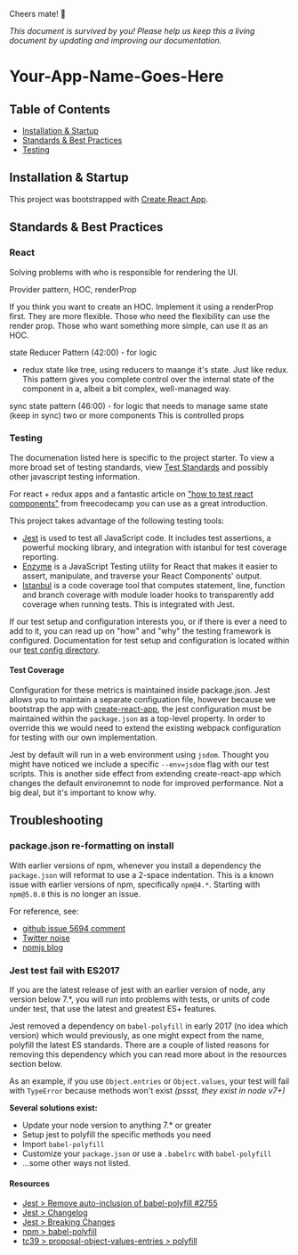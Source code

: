 Cheers mate! 🍻

_This document is survived by you! Please help us keep this a living document by updating and improving our documentation._

# Your-App-Name-Goes-Here

## Table of Contents

- [Installation & Startup](#installation-startup)
- [Standards & Best Practices](#standards-best-practices)
- [Testing](#testing)


## Installation & Startup

This project was bootstrapped with [Create React App](create-react-app).


## Standards & Best Practices

### React

Solving problems with who is responsible for rendering the UI.

Provider pattern, HOC, renderProp

If you think you want to create an HOC. Implement it using a renderProp first. They are more flexible. Those who need the flexibility can use the render prop. Those who want something more simple, can use it as an HOC.

state Reducer Pattern (42:00) - for logic
- redux state like tree, using reducers to maange it's state. Just like redux.
This pattern gives you complete control over the internal state of the component in a, albeit a bit complex, well-managed way.

sync state pattern (46:00) - for logic that needs to manage same state (keep in sync) two or more components
This is controlled props

### Testing

The documenation listed here is specific to the project starter. To view a more broad set of testing standards, view [Test Standards](https://github.com/jagretz/docs/tree/master/javascript/testing) and possibly other javascript testing information.

For react + redux apps and a fantastic article on ["how to test react components"](https://medium.freecodecamp.org/the-right-way-to-test-react-components-548a4736ab22) from freecodecamp you can use as
a great introduction.

This project takes advantage of the following testing tools:

- [Jest](https://facebook.github.io/jest/docs/en/expect.html#content) is used to test all JavaScript code. It includes test assertions, a powerful mocking library, and integration with istanbul for test coverage reporting.
- [Enzyme](http://airbnb.io/enzyme/docs/api/index.html) is a JavaScript Testing utility for React that makes it easier to assert, manipulate, and traverse your React Components' output.
- [Istanbul](https://istanbul.js.org/) is a code coverage tool that computes statement, line, function and branch coverage with module loader hooks to transparently add coverage when running tests. This is integrated with Jest.

If our test setup and configuration interests you, or if there is ever a need to add to it, you can read up on "how" and "why" the testing framework is configured. Documentation for test setup and configuration is located within our [test config directory](./jestSetup/README.md).

#### Test Coverage

Configuration for these metrics is maintained inside package.json. Jest allows you to maintain a separate configuation file, however because we bootstrap the app with [create-react-app](create-react-app), the jest configuration must be maintained within the `package.json` as a top-level property. In order to override this we would need to extend the existing webpack configuration for testing with our own implementation.

Jest by default will run in a web environment using `jsdom`. Thought you might have noticed we include a specific `--env=jsdom` flag with our test scripts. This is another side effect from extending create-react-app which changes the default environemnt to node for improved performance. Not a big deal, but it's important to know why.

## Troubleshooting

### package.json re-formatting on install

With earlier versions of npm, whenever you install a dependency the `package.json` will reformat to use a 2-space indentation.
This is a known issue with earlier versions of npm, specifically `npm@4.*`. Starting with `npm@5.0.0` this is no longer an issue.

For reference, see:
- [github issue 5694 comment](https://github.com/npm/npm/issues/5694#issuecomment-307142476)
- [Twitter noise](https://twitter.com/maybekatz/status/860690502932340737)
- [npmjs blog](http://blog.npmjs.org/post/161081169345/v500)

### Jest test fail with ES2017

If you are the latest release of jest with an earlier version of node, any version below 7.*, you will run into
problems with tests, or units of code under test, that use the latest and greatest ES+ features.

Jest removed a dependency on `babel-polyfill` in early 2017 (no idea which version) which would previously,
as one might expect from the name, polyfill the latest ES standards. There are a couple of listed reasons
for removing this dependency which you can read more about in the resources section below.

As an example, if you use `Object.entries` or `Object.values`, your test will fail with `TypeError` because
methods won't exist _(pssst, they exist in node v7+)_

**Several solutions exist:**

- Update your node version to anything 7.* or greater
- Setup jest to polyfill the specific methods you need
- Import `babel-polyfill`
- Customize your `package.json` or use a `.babelrc` with `babel-polyfill`
- ...some other ways not listed.

#### Resources

- [Jest > Remove auto-inclusion of babel-polyfill #2755](https://github.com/facebook/jest/pull/2755)
- [Jest > Changelog](https://github.com/facebook/jest/blob/cf2b9e80a0b099c2f861660fd9cf589848106fa1/CHANGELOG.md)
- [Jest > Breaking Changes](https://github.com/facebook/jest/blob/e4f7d84568c16f692b08c954183ca524c14eced1/website/blog/2017-05-06-jest-20-delightful-testing-multi-project-runner.md#breaking-changes)
- [npm > babel-polyfill](https://www.npmjs.com/package/babel-polyfill)
- [tc39 > proposal-object-values-entries > polyfill](https://github.com/tc39/proposal-object-values-entries/blob/master/polyfill.js)

<!-- anchors signatures for repeated links -->

[create-react-app]: https://github.com/facebookincubator/create-react-app
[react-app-rewired]: https://github.com/timarney/react-app-rewired
[css-modules]: https://github.com/css-modules/css-modules